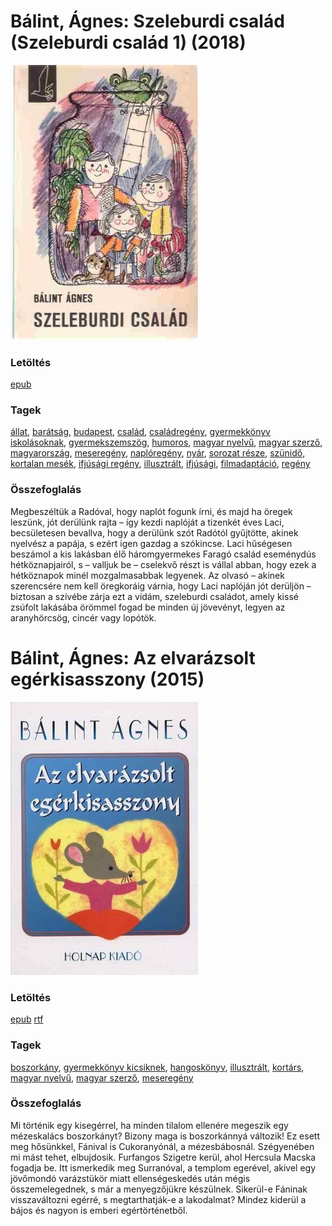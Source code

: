 # <a name="id_161">Bálint, Ágnes: Szeleburdi család (Szeleburdi család 1) (2018)</a>
<img src="https://github.com/BercziSandor/calibre_lib/raw/main/libs/main/Balint%2C%20Agnes/Szeleburdi%20csalad%20%28161%29/cover.jpg" alt="cover" width="300"/>

### Letöltés
[epub](https://github.com/BercziSandor/calibre_lib/raw/main/libs/main/Balint%2C%20Agnes/Szeleburdi%20csalad%20%28161%29/Szeleburdi%20csalad%20-%20Balint%2C%20Agnes.epub)

### Tagek
[állat](https://github.com/berczisandor/calibre_lib/libs/main/_tags/%c3%a1llat.md), [barátság](https://github.com/berczisandor/calibre_lib/libs/main/_tags/bar%c3%a1ts%c3%a1g.md), [budapest](https://github.com/berczisandor/calibre_lib/libs/main/_tags/budapest.md), [család](https://github.com/berczisandor/calibre_lib/libs/main/_tags/csal%c3%a1d.md), [családregény](https://github.com/berczisandor/calibre_lib/libs/main/_tags/csal%c3%a1dreg%c3%a9ny.md), [gyermekkönyv iskolásoknak](https://github.com/berczisandor/calibre_lib/libs/main/_tags/gyermekk%c3%b6nyv%20iskol%c3%a1soknak.md), [gyermekszemszög](https://github.com/berczisandor/calibre_lib/libs/main/_tags/gyermekszemsz%c3%b6g.md), [humoros](https://github.com/berczisandor/calibre_lib/libs/main/_tags/humoros.md), [magyar nyelvű](https://github.com/berczisandor/calibre_lib/libs/main/_tags/magyar%20nyelv%c5%b1.md), [magyar szerző](https://github.com/berczisandor/calibre_lib/libs/main/_tags/magyar%20szerz%c5%91.md), [magyarország](https://github.com/berczisandor/calibre_lib/libs/main/_tags/magyarorsz%c3%a1g.md), [meseregény](https://github.com/berczisandor/calibre_lib/libs/main/_tags/mesereg%c3%a9ny.md), [naplóregény](https://github.com/berczisandor/calibre_lib/libs/main/_tags/napl%c3%b3reg%c3%a9ny.md), [nyár](https://github.com/berczisandor/calibre_lib/libs/main/_tags/ny%c3%a1r.md), [sorozat része](https://github.com/berczisandor/calibre_lib/libs/main/_tags/sorozat%20r%c3%a9sze.md), [szünidő](https://github.com/berczisandor/calibre_lib/libs/main/_tags/sz%c3%bcnid%c5%91.md), [kortalan mesék](https://github.com/berczisandor/calibre_lib/libs/main/_tags/kortalan%20mes%c3%a9k.md), [ifjúsági regény](https://github.com/berczisandor/calibre_lib/libs/main/_tags/ifj%c3%bas%c3%a1gi%20reg%c3%a9ny.md), [illusztrált](https://github.com/berczisandor/calibre_lib/libs/main/_tags/illusztr%c3%a1lt.md), [ifjúsági](https://github.com/berczisandor/calibre_lib/libs/main/_tags/ifj%c3%bas%c3%a1gi.md), [filmadaptáció](https://github.com/berczisandor/calibre_lib/libs/main/_tags/filmadapt%c3%a1ci%c3%b3.md), [regény](https://github.com/berczisandor/calibre_lib/libs/main/_tags/reg%c3%a9ny.md)

### Összefoglalás
<div>
<p>Megbeszéltük a Radóval, hogy naplót fogunk írni, és majd ha öregek leszünk, jót derülünk rajta – így kezdi naplóját a tizenkét éves Laci, becsületesen bevallva, hogy a derülünk szót Radótól gyűjtötte, akinek nyelvész a papája, s ezért igen gazdag a szókincse. Laci hűségesen beszámol a kis lakásban élő háromgyermekes Faragó család eseménydús hétköznapjairól, s – valljuk be – cselekvő részt is vállal abban, hogy ezek a hétköznapok minél mozgalmasabbak legyenek. Az olvasó – akinek szerencsére nem kell öregkoráig várnia, hogy Laci naplóján jót derüljön – biztosan a szívébe zárja ezt a vidám, szeleburdi családot, amely kissé zsúfolt lakásába örömmel fogad be minden új jövevényt, legyen az aranyhörcsög, cincér vagy lopótök.</p></div>


# <a name="id_534">Bálint, Ágnes: Az elvarázsolt egérkisasszony (2015)</a>
<img src="https://github.com/BercziSandor/calibre_lib/raw/main/libs/main/Balint%2C%20Agnes/Az%20elvarazsolt%20egerkisasszony%20%28534%29/cover.jpg" alt="cover" width="300"/>

### Letöltés
[epub](https://github.com/BercziSandor/calibre_lib/raw/main/libs/main/Balint%2C%20Agnes/Az%20elvarazsolt%20egerkisasszony%20%28534%29/Az%20elvarazsolt%20egerkisasszony%20-%20Balint%2C%20Agnes.epub) 
 [rtf](https://github.com/BercziSandor/calibre_lib/raw/main/libs/main/Balint%2C%20Agnes/Az%20elvarazsolt%20egerkisasszony%20%28534%29/Az%20elvarazsolt%20egerkisasszony%20-%20Balint%2C%20Agnes.rtf)

### Tagek
[boszorkány](https://github.com/berczisandor/calibre_lib/libs/main/_tags/boszork%c3%a1ny.md), [gyermekkönyv kicsiknek](https://github.com/berczisandor/calibre_lib/libs/main/_tags/gyermekk%c3%b6nyv%20kicsiknek.md), [hangoskönyv](https://github.com/berczisandor/calibre_lib/libs/main/_tags/hangosk%c3%b6nyv.md), [illusztrált](https://github.com/berczisandor/calibre_lib/libs/main/_tags/illusztr%c3%a1lt.md), [kortárs](https://github.com/berczisandor/calibre_lib/libs/main/_tags/kort%c3%a1rs.md), [magyar nyelvű](https://github.com/berczisandor/calibre_lib/libs/main/_tags/magyar%20nyelv%c5%b1.md), [magyar szerző](https://github.com/berczisandor/calibre_lib/libs/main/_tags/magyar%20szerz%c5%91.md), [meseregény](https://github.com/berczisandor/calibre_lib/libs/main/_tags/mesereg%c3%a9ny.md)

### Összefoglalás
<div>
<p>Mi történik egy kisegérrel, ha minden tilalom ellenére megeszik egy mézeskalács boszorkányt? Bizony maga is boszorkánnyá változik! Ez esett meg hősünkkel, Fánival is Cukoranyónál, a mézesbábosnál. Szégyenében mi mást tehet, elbujdosik. Furfangos Szigetre kerül, ahol Hercsula Macska fogadja be. Itt ismerkedik meg Surranóval, a templom egerével, akivel egy jövőmondó varázstükör miatt ellenségeskedés után mégis összemelegednek, s már a menyegzőjükre készülnek. Sikerül-e Fáninak visszaváltozni egérré, s megtarthatják-e a lakodalmat? Mindez kiderül a bájos és nagyon is emberi egértörténetből.</p></div>


